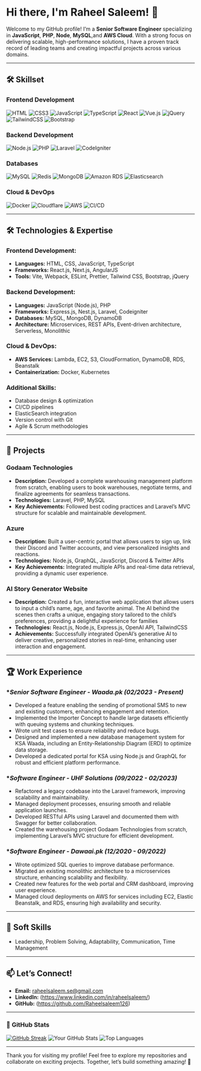 # Hi there, I'm **Raheel Saleem**! 👋

Welcome to my GitHub profile! I’m a **Senior Software Engineer** specializing in **JavaScript**, **PHP**, **Node**, **MySQL**,and **AWS Cloud**. With a strong focus on delivering scalable, high-performance solutions, I have a proven track record of leading teams and creating impactful projects across various domains.

---
## 🛠️ **Skillset**

### Frontend Development
![HTML](https://img.shields.io/badge/HTML5-%23E34F26.svg?style=for-the-badge&logo=html5&logoColor=white)
![CSS3](https://img.shields.io/badge/CSS3-%231572B6.svg?style=for-the-badge&logo=css3&logoColor=white)
![JavaScript](https://img.shields.io/badge/JavaScript-%23F7DF1E.svg?style=for-the-badge&logo=javascript&logoColor=black)
![TypeScript](https://img.shields.io/badge/TypeScript-%23007ACC.svg?style=for-the-badge&logo=typescript&logoColor=white)
![React](https://img.shields.io/badge/React-%2361DAFB.svg?style=for-the-badge&logo=react&logoColor=black)
![Vue.js](https://img.shields.io/badge/Vue.js-%234FC08D.svg?style=for-the-badge&logo=vue.js&logoColor=white)
![jQuery](https://img.shields.io/badge/jQuery-%230769AD.svg?style=for-the-badge&logo=jquery&logoColor=white)
![TailwindCSS](https://img.shields.io/badge/TailwindCSS-%2306B6D4.svg?style=for-the-badge&logo=tailwindcss&logoColor=white)
![Bootstrap](https://img.shields.io/badge/Bootstrap-%23563D7C.svg?style=for-the-badge&logo=bootstrap&logoColor=white)

### Backend Development
![Node.js](https://img.shields.io/badge/Node.js-%23339933.svg?style=for-the-badge&logo=node.js&logoColor=white)
![PHP](https://img.shields.io/badge/PHP-%23777BB4.svg?style=for-the-badge&logo=php&logoColor=white)
![Laravel](https://img.shields.io/badge/Laravel-%23FF2D20.svg?style=for-the-badge&logo=laravel&logoColor=white)
![CodeIgniter](https://img.shields.io/badge/CodeIgniter-%23DD4814.svg?style=for-the-badge&logo=codeigniter&logoColor=white)

### Databases
![MySQL](https://img.shields.io/badge/MySQL-%2300f.svg?style=for-the-badge&logo=mysql&logoColor=white)
![Redis](https://img.shields.io/badge/Redis-%23DC382D.svg?style=for-the-badge&logo=redis&logoColor=white)
![MongoDB](https://img.shields.io/badge/MongoDB-%2347A248.svg?style=for-the-badge&logo=mongodb&logoColor=white)
![Amazon RDS](https://img.shields.io/badge/Amazon%20RDS-%23232F3E.svg?style=for-the-badge&logo=amazonrds&logoColor=white)
![Elasticsearch](https://img.shields.io/badge/Elasticsearch-%2300555A.svg?style=for-the-badge&logo=elasticsearch&logoColor=white)

### Cloud & DevOps
![Docker](https://img.shields.io/badge/Docker-%232496ED.svg?style=for-the-badge&logo=docker&logoColor=white)
![Cloudflare](https://img.shields.io/badge/Cloudflare-%23F38020.svg?style=for-the-badge&logo=cloudflare&logoColor=white)
![AWS](https://img.shields.io/badge/AWS-%23FF9900.svg?style=for-the-badge&logo=amazonaws&logoColor=white)
![CI/CD](https://img.shields.io/badge/CI/CD-%23007ACC.svg?style=for-the-badge&logo=azurepipelines&logoColor=white)

---

## 🛠️ **Technologies & Expertise**

### Frontend Development:
- **Languages:** HTML, CSS, JavaScript, TypeScript
- **Frameworks:** React.js, Next.js, AngularJS
- **Tools:** Vite, Webpack, ESLint, Prettier, Tailwind CSS, Bootstrap, jQuery

### Backend Development:
- **Languages:** JavaScript (Node.js), PHP
- **Frameworks:** Express.js, Nest.js, Laravel, Codeigniter
- **Databases:** MySQL, MongoDB, DynamoDB
- **Architecture:** Microservices, REST APIs, Event-driven architecture, Serverless, Monolithic

### Cloud & DevOps:
- **AWS Services:** Lambda, EC2, S3, CloudFormation, DynamoDB, RDS, Beanstalk
- **Containerization:** Docker, Kubernetes

### Additional Skills:
- Database design & optimization
- CI/CD pipelines
- ElasticSearch integration
- Version control with Git
- Agile & Scrum methodologies
  

---

## 🚀 **Projects**

### **Godaam Technologies**
- **Description:** Developed a complete warehousing management platform from scratch, enabling users to book warehouses, negotiate terms, and finalize agreements for seamless transactions.
- **Technologies:** Laravel, PHP, MySQL
- **Key Achievements:** Followed best coding practices and Laravel’s MVC structure for scalable and maintainable development.

### **Azure**
- **Description:** Built a user-centric portal that allows users to sign up, link their Discord and Twitter accounts, and view personalized insights and reactions.
- **Technologies:** Node.js, GraphQL, JavaScript, Discord & Twitter APIs
- **Key Achievements:** Integrated multiple APIs and real-time data retrieval, providing a dynamic user experience.

### **AI Story Generator Website**
- **Description:** Created a fun, interactive web application that allows users to input a child’s name, age, and favorite animal. The AI behind the scenes then crafts a unique, engaging story tailored to the child’s preferences, providing a delightful experience for families
- **Technologies:** React.js, Node.js, Express.js, OpenAI API, TailwindCSS
- **Achievements:** Successfully integrated OpenAI’s generative AI to deliver creative, personalized stories in real-time, enhancing user interaction and engagement.

---

## 🏆 **Work Experience**

### **Senior Software Engineer - Waada.pk (02/2023 - Present)*
- Developed a feature enabling the sending of promotional SMS to new and existing customers, enhancing engagement and retention.
- Implemented the Importer Concept to handle large datasets efficiently with queuing systems and chunking techniques.
- Wrote unit test cases to ensure reliability and reduce bugs.
- Designed and implemented a new database management system for KSA Waada, including an Entity-Relationship Diagram (ERD) to optimize data storage.
- Developed a dedicated portal for KSA using Node.js and GraphQL for robust and efficient platform performance.

### **Software Engineer - UHF Solutions (09/2022 - 02/2023)*
- Refactored a legacy codebase into the Laravel framework, improving scalability and maintainability.
- Managed deployment processes, ensuring smooth and reliable application launches.
- Developed RESTful APIs using Laravel and documented them with Swagger for better collaboration.
- Created the warehousing project Godaam Technologies from scratch, implementing Laravel’s MVC structure for efficient development.

### **Software Engineer - Dawaai.pk (12/2020 - 09/2022)*
- Wrote optimized SQL queries to improve database performance.
- Migrated an existing monolithic architecture to a microservices structure, enhancing scalability and flexibility.
- Created new features for the web portal and CRM dashboard, improving user experience.
- Managed cloud deployments on AWS for services including EC2, Elastic Beanstalk, and RDS, ensuring high availability and security.

---

## 🌟 **Soft Skills**
- Leadership, Problem Solving, Adaptability, Communication, Time Management

---

## 📫 **Let’s Connect!**
- **Email:** raheelsaleem.se@gmail.com
- **LinkedIn:** (https://www.linkedin.com/in/raheelsaleem/)
- **GitHub:** (https://github.com/Raheelsaleem126)

---

### 📂 **GitHub Stats**
[![GitHub Streak](https://streak-stats.demolab.com?user=raheelsaleem126&theme=radical&exclude_days=Sun%2CSat)](https://git.io/streak-stats)
![Your GitHub Stats](https://github-readme-stats.vercel.app/api?username=raheelsaleem126&show_icons=true&theme=radical&commits_year=2025)
![Top Languages](https://github-readme-stats.vercel.app/api/top-langs/?username=raheelsaleem126&layout=compact&theme=radical)


---

Thank you for visiting my profile! Feel free to explore my repositories and collaborate on exciting projects. Together, let’s build something amazing! 🚀
